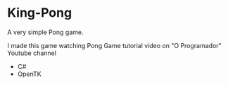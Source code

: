 # King-Pong

 A very simple Pong game.

 I made this game watching Pong Game tutorial video on "O Programador" Youtube channel

- C#
- OpenTK

